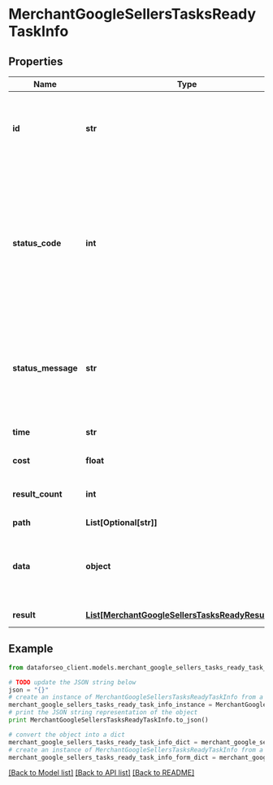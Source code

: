 # MerchantGoogleSellersTasksReadyTaskInfo


## Properties

Name | Type | Description | Notes
------------ | ------------- | ------------- | -------------
**id** | **str** | task identifier unique task identifier in our system in the UUID format | [optional] 
**status_code** | **int** | status code of the task generated by DataForSEO, can be within the following range: 10000-60000 you can find the full list of the response codes here | [optional] 
**status_message** | **str** | informational message of the task you can find the full list of general informational messages here | [optional] 
**time** | **str** | execution time, seconds | [optional] 
**cost** | **float** | total tasks cost, USD | [optional] 
**result_count** | **int** | number of elements in the result array | [optional] 
**path** | **List[Optional[str]]** | URL path | [optional] 
**data** | **object** | contains the same parameters that you specified in the POST request | [optional] 
**result** | [**List[MerchantGoogleSellersTasksReadyResultInfo]**](MerchantGoogleSellersTasksReadyResultInfo.md) | array of results | [optional] 

## Example

```python
from dataforseo_client.models.merchant_google_sellers_tasks_ready_task_info import MerchantGoogleSellersTasksReadyTaskInfo

# TODO update the JSON string below
json = "{}"
# create an instance of MerchantGoogleSellersTasksReadyTaskInfo from a JSON string
merchant_google_sellers_tasks_ready_task_info_instance = MerchantGoogleSellersTasksReadyTaskInfo.from_json(json)
# print the JSON string representation of the object
print MerchantGoogleSellersTasksReadyTaskInfo.to_json()

# convert the object into a dict
merchant_google_sellers_tasks_ready_task_info_dict = merchant_google_sellers_tasks_ready_task_info_instance.to_dict()
# create an instance of MerchantGoogleSellersTasksReadyTaskInfo from a dict
merchant_google_sellers_tasks_ready_task_info_form_dict = merchant_google_sellers_tasks_ready_task_info.from_dict(merchant_google_sellers_tasks_ready_task_info_dict)
```
[[Back to Model list]](../README.md#documentation-for-models) [[Back to API list]](../README.md#documentation-for-api-endpoints) [[Back to README]](../README.md)


